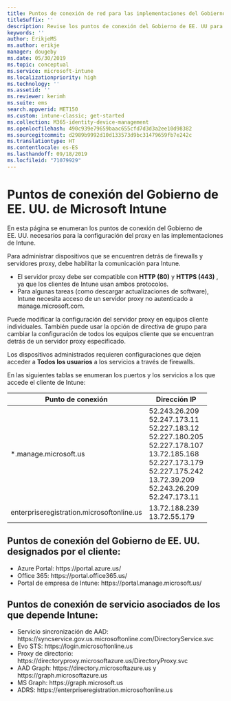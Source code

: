 ```yaml
---
title: Puntos de conexión de red para las implementaciones del Gobierno de EE. UU. - Microsoft Intune
titleSuffix: ''
description: Revise los puntos de conexión del Gobierno de EE. UU para Intune.
keywords: ''
author: ErikjeMS
ms.author: erikje
manager: dougeby
ms.date: 05/30/2019
ms.topic: conceptual
ms.service: microsoft-intune
ms.localizationpriority: high
ms.technology: ''
ms.assetid: ''
ms.reviewer: kerimh
ms.suite: ems
search.appverid: MET150
ms.custom: intune-classic; get-started
ms.collection: M365-identity-device-management
ms.openlocfilehash: 490c939e79659baac655cfd7d3d3a2ee10d98382
ms.sourcegitcommit: d2989b9992d10d133573d9bc31479659fb7e242c
ms.translationtype: HT
ms.contentlocale: es-ES
ms.lasthandoff: 09/18/2019
ms.locfileid: "71079929"
---
```

# <a name="us-government-endpoints-for-microsoft-intune"></a>Puntos de conexión del Gobierno de EE. UU. de Microsoft Intune

En esta página se enumeran los puntos de conexión del Gobierno de EE. UU. necesarios para la configuración del proxy en las implementaciones de Intune.

Para administrar dispositivos que se encuentren detrás de firewalls y servidores proxy, debe habilitar la comunicación para Intune.

- El servidor proxy debe ser compatible con **HTTP (80)** y **HTTPS (443)** , ya que los clientes de Intune usan ambos protocolos.
- Para algunas tareas (como descargar actualizaciones de software), Intune necesita acceso de un servidor proxy no autenticado a manage.microsoft.com.

Puede modificar la configuración del servidor proxy en equipos cliente individuales. También puede usar la opción de directiva de grupo para cambiar la configuración de todos los equipos cliente que se encuentran detrás de un servidor proxy especificado.

Los dispositivos administrados requieren configuraciones que dejen acceder a **Todos los usuarios** a los servicios a través de firewalls.

En las siguientes tablas se enumeran los puertos y los servicios a los que accede el cliente de Intune:

|**Punto de conexión**|**Dirección IP**|
|---------------------|-----------|
|*.manage.microsoft.us | 52.243.26.209 <br> 52.247.173.11 <br> 52.227.183.12 <br>52.227.180.205 <br> 52.227.178.107 <br> 13.72.185.168 <br> 52.227.173.179 <br> 52.227.175.242 <br> 13.72.39.209 <br> 52.243.26.209 <br> 52.247.173.11 |
| enterpriseregistration.microsoftonline.us | 13.72.188.239 <br> 13.72.55.179 |

## <a name="us-government-customer-designated-endpoints"></a>Puntos de conexión del Gobierno de EE. UU. designados por el cliente:
- Azure Portal: https:\//portal.azure.us/ 
- Office 365: https:\//portal.office365.us/ 
- Portal de empresa de Intune: https:\//portal.manage.microsoft.us/ 

## <a name="partner-service-endpoints-that-intune-depends-on"></a>Puntos de conexión de servicio asociados de los que depende Intune:
- Servicio sincronización de AAD: https:\//syncservice.gov.us.microsoftonline.com/DirectoryService.svc
- Evo STS: https:\//login.microsoftonline.us
- Proxy de directorio: https:\//directoryproxy.microsoftazure.us/DirectoryProxy.svc
- AAD Graph: https:\//directory.microsoftazure.us y https:\//graph.microsoftazure.us
- MS Graph: https:\//graph.microsoft.us
- ADRS: https:\//enterpriseregistration.microsoftonline.us
